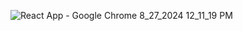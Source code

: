 ![React App - Google Chrome 8_27_2024 12_11_19 PM](https://github.com/user-attachments/assets/3ff39657-faee-4538-b2e6-34bd17cc84ef)
